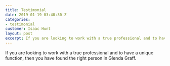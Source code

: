 ```yaml
---
title: Testimonial
date: 2019-01-19 03:40:30 Z
categories:
- testimonial
customer: Isaac Hunt
layout: post
excerpt: If you are looking to work with a true professional and to have a unique function, then you have found the right person in Glenda Graff.
---
```


If you are looking to work with a true professional and to have a unique function, then you have found the right person in Glenda Graff.
